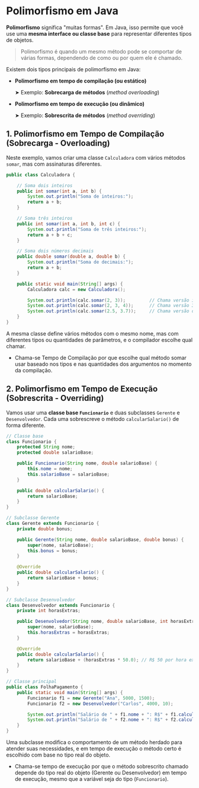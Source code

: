 # Polimorfismo em Java

**Polimorfismo** significa "muitas formas". Em Java, isso permite que você use uma **mesma interface ou classe base** para representar diferentes tipos de objetos.

> Polimorfismo é quando um mesmo método pode se comportar de várias formas, dependendo de como ou por quem ele é chamado.
> 

Existem dois tipos principais de polimorfismo em Java:

- **Polimorfismo em tempo de compilação (ou estático)**
    
    ➤ Exemplo: **Sobrecarga de métodos** (*method overloading*)
    
- **Polimorfismo em tempo de execução (ou dinâmico)**
    
    ➤ Exemplo: **Sobrescrita de métodos** (*method overriding*)
    

## 1. Polimorfismo em Tempo de Compilação (Sobrecarga - Overloading)

Neste exemplo, vamos criar uma classe `Calculadora` com vários métodos `somar`, mas com assinaturas diferentes.

```java
public class Calculadora {

    // Soma dois inteiros
    public int somar(int a, int b) {
        System.out.println("Soma de inteiros:");
        return a + b;
    }

    // Soma três inteiros
    public int somar(int a, int b, int c) {
        System.out.println("Soma de três inteiros:");
        return a + b + c;
    }

    // Soma dois números decimais
    public double somar(double a, double b) {
        System.out.println("Soma de decimais:");
        return a + b;
    }

    public static void main(String[] args) {
        Calculadora calc = new Calculadora();

        System.out.println(calc.somar(2, 3));         // Chama versão int
        System.out.println(calc.somar(2, 3, 4));      // Chama versão 3 ints
        System.out.println(calc.somar(2.5, 3.7));     // Chama versão double
    }
}
```

A mesma classe define vários métodos com o mesmo nome, mas com diferentes tipos ou quantidades de parâmetros, e o compilador escolhe qual chamar.

- Chama-se Tempo de Compilação por que escolhe qual método somar usar baseado nos tipos e nas quantidades dos argumentos no momento da compilação.

## 2. Polimorfismo em Tempo de Execução (Sobrescrita - Overriding)

Vamos usar uma **classe base `Funcionario`** e duas subclasses `Gerente` e `Desenvolvedor`. Cada uma sobrescreve o método `calcularSalario()` de forma diferente.

```java
// Classe base
class Funcionario {
    protected String nome;
    protected double salarioBase;

    public Funcionario(String nome, double salarioBase) {
        this.nome = nome;
        this.salarioBase = salarioBase;
    }

    public double calcularSalario() {
        return salarioBase;
    }
}

// Subclasse Gerente
class Gerente extends Funcionario {
    private double bonus;

    public Gerente(String nome, double salarioBase, double bonus) {
        super(nome, salarioBase);
        this.bonus = bonus;
    }

    @Override
    public double calcularSalario() {
        return salarioBase + bonus;
    }
}

// Subclasse Desenvolvedor
class Desenvolvedor extends Funcionario {
    private int horasExtras;

    public Desenvolvedor(String nome, double salarioBase, int horasExtras) {
        super(nome, salarioBase);
        this.horasExtras = horasExtras;
    }

    @Override
    public double calcularSalario() {
        return salarioBase + (horasExtras * 50.0); // R$ 50 por hora extra
    }
}

// Classe principal
public class FolhaPagamento {
    public static void main(String[] args) {
        Funcionario f1 = new Gerente("Ana", 5000, 1500);
        Funcionario f2 = new Desenvolvedor("Carlos", 4000, 10);

        System.out.println("Salário de " + f1.nome + ": R$" + f1.calcularSalario());
        System.out.println("Salário de " + f2.nome + ": R$" + f2.calcularSalario());
    }
}
```

Uma subclasse modifica o comportamento de um método herdado para atender suas necessidades, e em tempo de execução o método certo é escolhido com base no tipo real do objeto.

- Chama-se tempo de execução por que o método sobrescrito chamado depende do tipo real do objeto (Gerente ou Desenvolvedor) em tempo de execução, mesmo que a variável seja do tipo 
(`Funcionario`).
